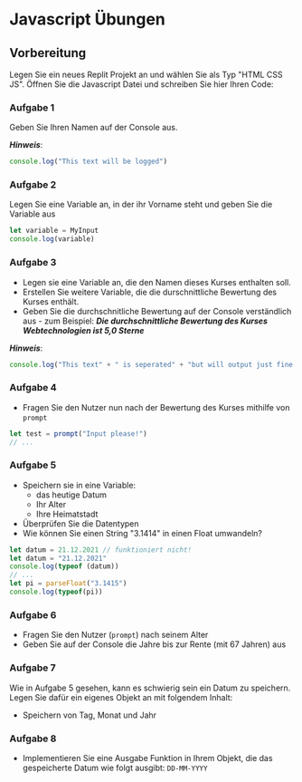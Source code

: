 # Javascript Übungen

## Vorbereitung

Legen Sie ein neues Replit Projekt an und wählen Sie als Typ "HTML CSS JS".
Öffnen Sie die Javascript Datei und schreiben Sie hier Ihren Code:

### Aufgabe 1

Geben Sie Ihren Namen auf der Console aus. 

***Hinweis***: 
~~~javascript
console.log("This text will be logged")
~~~

### Aufgabe 2

Legen Sie eine Variable an, in der ihr Vorname steht und geben Sie die Variable aus
~~~javascript
let variable = MyInput
console.log(variable)
~~~


### Aufgabe 3

- Legen sie eine Variable an, die den Namen dieses Kurses enthalten soll.
- Erstellen Sie weitere Variable, die die durschnittliche Bewertung des Kurses enthält.
- Geben Sie die durchschnitliche Bewertung auf der Console verständlich aus - zum Beispiel:
***Die durchschnittliche Bewertung des Kurses Webtechnologien ist 5,0 Sterne***

***Hinweis***:
~~~javascript
console.log("This text" + " is seperated" + "but will output just fine!")
~~~

### Aufgabe 4
- Fragen Sie den Nutzer nun nach der Bewertung des Kurses mithilfe von `prompt`
~~~javascript
let test = prompt("Input please!")
// ...
~~~

### Aufgabe 5
- Speichern sie in eine Variable:
  - das heutige Datum
  - Ihr Alter
  - Ihre Heimatstadt
- Überprüfen Sie die Datentypen
- Wie können Sie einen String "3.1414" in einen Float umwandeln? 
~~~javascript
let datum = 21.12.2021 // funktioniert nicht!
let datum = "21.12.2021"
console.log(typeof (datum))
// ...
let pi = parseFloat("3.1415")
console.log(typeof(pi))

~~~

### Aufgabe 6
- Fragen Sie den Nutzer (`prompt`) nach seinem Alter
- Geben Sie auf der Console die Jahre bis zur Rente (mit 67 Jahren) aus


### Aufgabe 7
Wie in Aufgabe 5 gesehen, kann es schwierig sein ein Datum zu speichern. Legen Sie dafür ein eigenes Objekt an mit folgendem Inhalt:
- Speichern von Tag, Monat und Jahr


### Aufgabe 8
- Implementieren Sie eine Ausgabe Funktion in Ihrem Objekt, die das gespeicherte Datum wie folgt ausgibt:
`DD-MM-YYYY`




